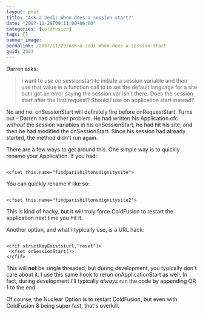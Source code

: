 ```yaml
---
layout: post
title: "Ask a Jedi: When does a session start?"
date: "2007-11-29T09:11:00+06:00"
categories: [coldfusion]
tags: []
banner_image: 
permalink: /2007/11/29/Ask-a-Jedi-When-does-a-session-start
guid: 2503
---
```


Darren asks:

<blockquote>
<p>
I want to use on sessionstart to initiate a session variable and then use that value in a function call to to set the default language for a site but I get an error saying the session var isn't there. Does the session start after the first request? Should I use on application start instead?
</p>
</blockquote>

No and no. onSessionStart will definitely fire before onRequestStart. Turns out - Darren had another problem. He had written his Application.cfc <i>without</i> the session variables in his onSessionStart, he had hit his site, and then he had modified the onSessionStart. Since his session had already started, the method didn't run again.

There are a few ways to get around this. One simple way is to quickly rename your Application. If you had:

<code>
&lt;cfset this.name="findparishiltonsdignitysite"&gt;
</code>

You can quickly rename it like so:

<code>
&lt;cfset this.name="findparishiltonsdignitysite2"&gt;
</code>

This is kind of hacky, but it will truly force ColdFusion to restart the application next time you hit it.

Another option, and what I typically use, is a URL hack:

<code>
&lt;cfif structKeyExists(url,"reset")&gt;
 &lt;cfset onSessionStart()&gt;
&lt;/cfif&gt;
</code>

This will <b>not</b> be single threaded, but during development, you typically don't care about it. I use this same hook to rerun onApplicationStart as well. In fact, during development I'll typically <i>always</i> run the code by appending OR 1 to the end.

Of course, the Nuclear Option is to restart ColdFusion, but even with ColdFusion 8 being super fast, that's overkill.